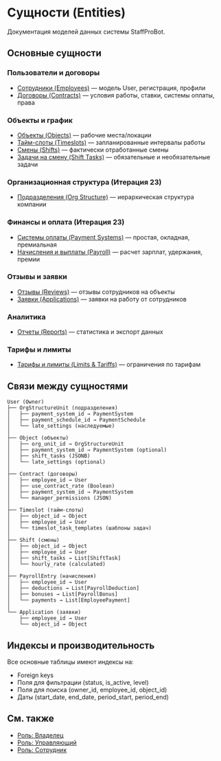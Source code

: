 # Сущности (Entities)

Документация моделей данных системы StaffProBot.

## Основные сущности

### Пользователи и договоры
- [Сотрудники (Employees)](employees.md) — модель User, регистрация, профили
- [Договоры (Contracts)](contract.md) — условия работы, ставки, системы оплаты, права

### Объекты и график
- [Объекты (Objects)](objects.md) — рабочие места/локации
- [Тайм-слоты (Timeslots)](timeslots.md) — запланированные интервалы работы
- [Смены (Shifts)](shifts.md) — фактически отработанные смены
- [Задачи на смену (Shift Tasks)](shift_task.md) — обязательные и необязательные задачи

### Организационная структура (Итерация 23)
- [Подразделения (Org Structure)](org_structure.md) — иерархическая структура компании

### Финансы и оплата (Итерация 23)
- [Системы оплаты (Payment Systems)](payment_system.md) — простая, окладная, премиальная
- [Начисления и выплаты (Payroll)](payroll.md) — расчет зарплат, удержания, премии

### Отзывы и заявки
- [Отзывы (Reviews)](reviews.md) — отзывы сотрудников на объекты
- [Заявки (Applications)](applications.md) — заявки на работу от сотрудников

### Аналитика
- [Отчеты (Reports)](reports.md) — статистика и экспорт данных

### Тарифы и лимиты
- [Тарифы и лимиты (Limits & Tariffs)](limits_tariffs.md) — ограничения по тарифам

## Связи между сущностями

```
User (Owner)
├── OrgStructureUnit (подразделения)
│   ├── payment_system_id → PaymentSystem
│   ├── payment_schedule_id → PaymentSchedule
│   └── late_settings (наследуемые)
│
├── Object (объекты)
│   ├── org_unit_id → OrgStructureUnit
│   ├── payment_system_id → PaymentSystem (optional)
│   ├── shift_tasks (JSONB)
│   └── late_settings (optional)
│
├── Contract (договоры)
│   ├── employee_id → User
│   ├── use_contract_rate (Boolean)
│   ├── payment_system_id → PaymentSystem
│   └── manager_permissions (JSON)
│
├── Timeslot (тайм-слоты)
│   ├── object_id → Object
│   ├── employee_id → User
│   └── timeslot_task_templates (шаблоны задач)
│
├── Shift (смены)
│   ├── object_id → Object
│   ├── employee_id → User
│   ├── shift_tasks → List[ShiftTask]
│   └── hourly_rate (calculated)
│
├── PayrollEntry (начисления)
│   ├── employee_id → User
│   ├── deductions → List[PayrollDeduction]
│   ├── bonuses → List[PayrollBonus]
│   └── payments → List[EmployeePayment]
│
└── Application (заявки)
    ├── employee_id → User
    └── object_id → Object
```

## Индексы и производительность

Все основные таблицы имеют индексы на:
- Foreign keys
- Поля для фильтрации (status, is_active, level)
- Поля для поиска (owner_id, employee_id, object_id)
- Даты (start_date, end_date, period_start, period_end)

## См. также

- [Роль: Владелец](../roles/owner.md)
- [Роль: Управляющий](../roles/manager.md)
- [Роль: Сотрудник](../roles/employee.md)

